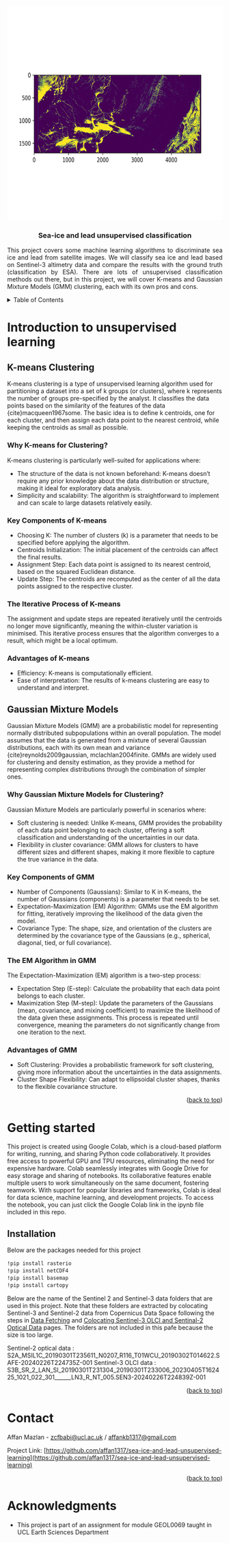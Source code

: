 <!-- Back to top link -->
<a name="readme-top"></a>

<br />
<div align="center">
  <a href="https://github.com/affan1317/sea-ice-and-lead-unsupervised-learning">
    <img src="Logo.png" alt="Logo" width="800" height="500">
  </a>
  
  <h3 align="center">Sea-ice and lead unsupervised classification</h3>

  <p align="justify">
    This project covers some machine learning algorithms to discriminate sea ice and lead from satellite images. We will classify sea ice and lead based on Sentinel-3 altimetry data and compare the results with the ground truth (classification by ESA). There are lots of unsupervised classification methods out there, but in this project, we will cover K-means and Gaussian Mixture Models (GMM) clustering, each with its own pros and cons. 
  </p>
</div>

<!-- TABLE OF CONTENTS -->
<details>
  <summary>Table of Contents</summary>
  <ol>
    <li>
      <a href="#introduction-to-unsupervised-learning">Introduction to unsupervised learning</a>
      <ul>
        <li><a href="#k-means-clustering">K-means Clustering</a>
        <li><a href="#gaussian-mixture-models">Gaussian Mixture Models (GMM)</a></li>
      </ul>
    </li>
    <li>
      <a href="#getting-started">Getting Started</a>
      <ul>
        <li><a href="#installation">Installation</a></li>
      </ul>
    </li>
    <li><a href="#contact">Contact</a></li>
    <li><a href="#acknowledgments">Acknowledgments</a></li>
  </ol>
</details>

<!-- INTRODUCTION -->
# Introduction to unsupervised learning

## K-means Clustering
K-means clustering is a type of unsupervised learning algorithm used for partitioning a dataset into a set of k groups (or clusters), where k represents the number of groups pre-specified by the analyst. It classifies the data points based on the similarity of the features of the data {cite}macqueen1967some. The basic idea is to define k centroids, one for each cluster, and then assign each data point to the nearest centroid, while keeping the centroids as small as possible.

### Why K-means for Clustering?
K-means clustering is particularly well-suited for applications where:
- The structure of the data is not known beforehand: K-means doesn’t require any prior knowledge about the data distribution or structure, making it ideal for exploratory data analysis.
- Simplicity and scalability: The algorithm is straightforward to implement and can scale to large datasets relatively easily.

### Key Components of K-means
- Choosing K: The number of clusters (k) is a parameter that needs to be specified before applying the algorithm.
- Centroids Initialization: The initial placement of the centroids can affect the final results.
- Assignment Step: Each data point is assigned to its nearest centroid, based on the squared Euclidean distance.
- Update Step: The centroids are recomputed as the center of all the data points assigned to the respective cluster.

### The Iterative Process of K-means
The assignment and update steps are repeated iteratively until the centroids no longer move significantly, meaning the within-cluster variation is minimised. This iterative process ensures that the algorithm converges to a result, which might be a local optimum.

### Advantages of K-means
- Efficiency: K-means is computationally efficient.
- Ease of interpretation: The results of k-means clustering are easy to understand and interpret.

## Gaussian Mixture Models
Gaussian Mixture Models (GMM) are a probabilistic model for representing normally distributed subpopulations within an overall population. The model assumes that the data is generated from a mixture of several Gaussian distributions, each with its own mean and variance {cite}reynolds2009gaussian, mclachlan2004finite. GMMs are widely used for clustering and density estimation, as they provide a method for representing complex distributions through the combination of simpler ones.

### Why Gaussian Mixture Models for Clustering?
Gaussian Mixture Models are particularly powerful in scenarios where:
- Soft clustering is needed: Unlike K-means, GMM provides the probability of each data point belonging to each cluster, offering a soft classification and understanding of the uncertainties in our data.
- Flexibility in cluster covariance: GMM allows for clusters to have different sizes and different shapes, making it more flexible to capture the true variance in the data.

### Key Components of GMM
- Number of Components (Gaussians): Similar to K in K-means, the number of Gaussians (components) is a parameter that needs to be set.
- Expectation-Maximization (EM) Algorithm: GMMs use the EM algorithm for fitting, iteratively improving the likelihood of the data given the model.
- Covariance Type: The shape, size, and orientation of the clusters are determined by the covariance type of the Gaussians (e.g., spherical, diagonal, tied, or full covariance).

### The EM Algorithm in GMM
The Expectation-Maximization (EM) algorithm is a two-step process:
- Expectation Step (E-step): Calculate the probability that each data point belongs to each cluster.
- Maximization Step (M-step): Update the parameters of the Gaussians (mean, covariance, and mixing coefficient) to maximize the likelihood of the data given these assignments.
This process is repeated until convergence, meaning the parameters do not significantly change from one iteration to the next.

### Advantages of GMM
- Soft Clustering: Provides a probabilistic framework for soft clustering, giving more information about the uncertainties in the data assignments.
- Cluster Shape Flexibility: Can adapt to ellipsoidal cluster shapes, thanks to the flexible covariance structure.

<p align="right">(<a href="#readme-top">back to top</a>)</p>

<!-- GETTING STARTED -->
# Getting started
This project is created using Google Colab, which is a cloud-based platform for writing, running, and sharing Python code collaboratively. It provides free access to powerful GPU and TPU resources, eliminating the need for expensive hardware. Colab seamlessly integrates with Google Drive for easy storage and sharing of notebooks. Its collaborative features enable multiple users to work simultaneously on the same document, fostering teamwork. With support for popular libraries and frameworks, Colab is ideal for data science, machine learning, and development projects. To access the notebook, you can just click the Google Colab link in the ipynb file included in this repo.

## Installation

Below are the packages needed for this project
   ```sh
!pip install rasterio
!pip install netCDF4
!pip install basemap
!pip install cartopy

   ```
Below are the name of the Sentinel 2 and Sentinel-3 data folders that are used in this project. Note that these folders are extracted by colocating Sentinel-3 and Sentinel-2 data from Copernicus Data Space following the steps in [Data Fetching](https://cpomucl.github.io/GEOL0069-AI4EO/Chapter%201%3AFetching_Data.html) and [Colocating Sentinel-3 OLCI and Sentinal-2 Optical Data](https://cpomucl.github.io/GEOL0069-AI4EO/Chapter1%3AData_Colocating_S2_S3.html) pages. The folders are not included in this pafe because the size is too large.

Sentinel-2 optical data : S2A_MSIL1C_20190301T235611_N0207_R116_T01WCU_20190302T014622.SAFE-20240226T224735Z-001
Sentinel-3 OLCI data    : S3B_SR_2_LAN_SI_20190301T231304_20190301T233006_20230405T162425_1021_022_301______LN3_R_NT_005.SEN3-20240226T224839Z-001

<p align="right">(<a href="#readme-top">back to top</a>)</p>

<!-- CONTACT -->
# Contact
Affan Mazlan - zcfbabi@ucl.ac.uk / affankb1317@gmail.com

Project Link: [https://github.com/affan1317/sea-ice-and-lead-unsupervised-learning](https://github.com/affan1317/sea-ice-and-lead-unsupervised-learning)

<p align="right">(<a href="#readme-top">back to top</a>)</p>

<!-- ACKNOWLEDGMENTS -->
# Acknowledgments
- This project is part of an assignment for module GEOL0069 taught in UCL Earth Sciences Department
